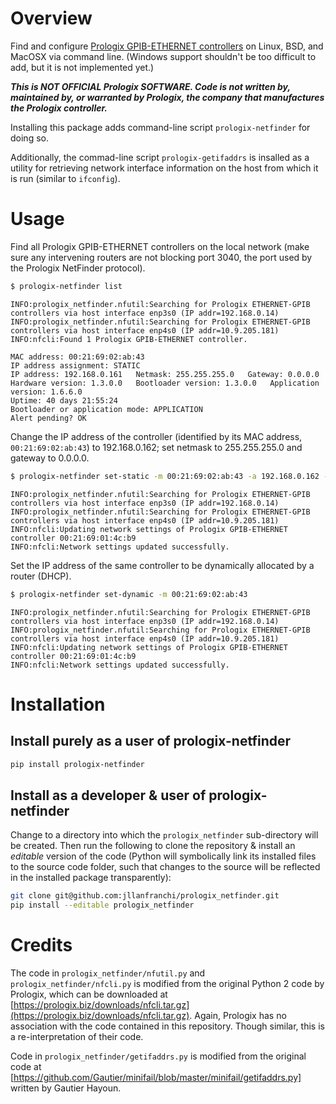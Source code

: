 # Overview

Find and configure [Prologix GPIB-ETHERNET controllers](https://prologix.biz/product/gpib-ethernet-controller/) on Linux, BSD, and MacOSX via command line. (Windows support shouldn't be too difficult to add, but it is not implemented yet.)

_**This is NOT OFFICIAL Prologix SOFTWARE. Code is not written by, maintained by, or warranted by Prologix, the company that manufactures the Prologix controller.**_

Installing this package adds command-line script `prologix-netfinder` for doing so.

Additionally, the commad-line script `prologix-getifaddrs` is insalled as a utility for retrieving network interface information on the host from which it is run (similar to `ifconfig`).

# Usage

Find all Prologix GPIB-ETHERNET controllers on the local network (make sure any intervening routers are not blocking port 3040, the port used by the Prologix NetFinder protocol).

```bash
$ prologix-netfinder list
```

```
INFO:prologix_netfinder.nfutil:Searching for Prologix ETHERNET-GPIB controllers via host interface enp3s0 (IP addr=192.168.0.14)
INFO:prologix_netfinder.nfutil:Searching for Prologix ETHERNET-GPIB controllers via host interface enp4s0 (IP addr=10.9.205.181)
INFO:nfcli:Found 1 Prologix GPIB-ETHERNET controller.

MAC address: 00:21:69:02:ab:43
IP address assignment: STATIC
IP address: 192.168.0.161   Netmask: 255.255.255.0   Gateway: 0.0.0.0
Hardware version: 1.3.0.0   Bootloader version: 1.3.0.0   Application version: 1.6.6.0
Uptime: 40 days 21:55:24
Bootloader or application mode: APPLICATION
Alert pending? OK
```

Change the IP address of the controller (identified by its MAC address, `00:21:69:02:ab:43`) to 192.168.0.162; set netmask to 255.255.255.0 and gateway to 0.0.0.0.

```bash
$ prologix-netfinder set-static -m 00:21:69:02:ab:43 -a 192.168.0.162 -n 255.255.255.0 -g 0.0.0.0 
```

```
INFO:prologix_netfinder.nfutil:Searching for Prologix ETHERNET-GPIB controllers via host interface enp3s0 (IP addr=192.168.0.14)
INFO:prologix_netfinder.nfutil:Searching for Prologix ETHERNET-GPIB controllers via host interface enp4s0 (IP addr=10.9.205.181)
INFO:nfcli:Updating network settings of Prologix GPIB-ETHERNET controller 00:21:69:01:4c:b9
INFO:nfcli:Network settings updated successfully.
```

Set the IP address of the same controller to be dynamically allocated by a router (DHCP). 

```bash
$ prologix-netfinder set-dynamic -m 00:21:69:02:ab:43
```

```
INFO:prologix_netfinder.nfutil:Searching for Prologix ETHERNET-GPIB controllers via host interface enp3s0 (IP addr=192.168.0.14)
INFO:prologix_netfinder.nfutil:Searching for Prologix ETHERNET-GPIB controllers via host interface enp4s0 (IP addr=10.9.205.181)
INFO:nfcli:Updating network settings of Prologix GPIB-ETHERNET controller 00:21:69:01:4c:b9
INFO:nfcli:Network settings updated successfully.
```

# Installation

## Install purely as a user of prologix-netfinder

```bash
pip install prologix-netfinder
```

## Install as a developer & user of prologix-netfinder

Change to a directory into which the `prologix_netfinder` sub-directory will be created. Then run the following to clone the repository & install an _editable_ version of the code (Python will symbolically link its installed files to the source code folder, such that changes to the source will be reflected in the installed package transparently):

```bash
git clone git@github.com:jllanfranchi/prologix_netfinder.git
pip install --editable prologix_netfinder
```

# Credits

The code in `prologix_netfinder/nfutil.py` and `prologix_netfinder/nfcli.py` is modified from the original Python 2 code by Prologix, which can be downloaded at [https://prologix.biz/downloads/nfcli.tar.gz](https://prologix.biz/downloads/nfcli.tar.gz). Again, Prologix has no association with the code contained in this repository. Though similar, this is a re-interpretation of their code.

Code in `prologix_netfinder/getifaddrs.py` is modified from the original code at [https://github.com/Gautier/minifail/blob/master/minifail/getifaddrs.py] written by Gautier Hayoun.
